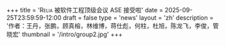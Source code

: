 +++
title = 'R<span style="font-variant: small-caps">elia</span> 被软件工程顶级会议 ASE 接受啦'
date = 2025-09-25T23:59:59-12:00
draft = false
type = 'news'
layout = 'zh'
description = '作者：王丹，张鹏，顾真榕，林维博，蒋仕彪，何柱，杜旭，陈龙飞，李俊，管晓宏'
thumbnail = '/intro/group2.jpg'
+++